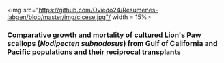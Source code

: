 <img src="https://github.com/Oviedo24/Resumenes-labgen/blob/master/img/cicese.jpg"/ width = 15%>

### Comparative growth and mortality of cultured Lion's Paw scallops (*Nodipecten subnodosus*) from Gulf of California and Pacific populations and their reciprocal transplants

